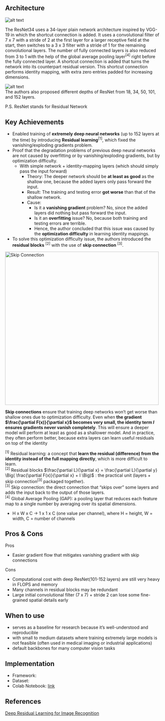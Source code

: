 # 

## Architecture
![alt text](https://github.com/khchu93/NoteImage/blob/main/resnet.jpg?raw=true) <br>

The ResNet34 uses a 34-layer plain network architecture inspired by VGG-19 in which the shortcut connection is added. It uses a convolutional filter of 7 x 7 with a stride of 2 at the first layer for a larger receptive field at the start, then switches to a 3 x 3 filter with a stride of 1 for the remaining convolutional layers. The number of fully connected layers is also reduced from 3 to 1 with the help of the global average pooling layer<sup>[4]</sup> right before the fully connected layer. A shortcut connection is added that turns the network into its counterpart residual version. This shortcut connection performs identity mapping, with extra zero entries padded for increasing dimensions.


![alt text](https://github.com/khchu93/NoteImage/blob/main/res.png?raw=true) <br>
The authors also proposed different depths of ResNet from 18, 34, 50, 101, and 152 layers.

P.S. ResNet stands for Residual Network

## Key Achievements
- Enabled training of **extremely deep neural networks** (up to 152 layers at the time) by introducing **Residual learning**<sup>[1]</sup>, which fixed the vanishing/exploding gradients problem.
- Proof that the degradation problems of previous deep neural networks are not caused by overfitting or by vanishing/exploding gradients, but by optimization difficulty.
    - With simple network + identity-mapping layers (which should simply pass the input forward)
      - Theory: The deeper network should be **at least as good** as the shallow one, because the added layers only pass forward the input.
      - Result: The training and testing error **got worse** than that of the shallow network.
      - Cause:
          - Is it a **vanishing gradient** problem? No, since the added layers did nothing but pass forward the input.
          - Is it an **overfitting** issue? No, because both training and testing errors are terrible.
          - Hence, the author concluded that this issue was caused by the **optimization difficulty** in learning identity mappings.
- To solve this optimization difficulty issue, the authors introduced the **residual blocks** <sup>[2]</sup> with the use of **skip connection** <sup>[3]</sup>.

<img src="https://github.com/khchu93/NoteImage/blob/main/skipConnection.png?raw=true" alt="Skip Connection" width="500"/> <br>

**Skip connections** ensure that training deep networks won’t get worse than shallow ones due to optimization difficulty. Even when **the gradient $\frac{\partial F(x)}{\partial x}$ becomes very small, the identity term $I$ ensures gradients never vanish completely**. This will ensure a deeper model will perform at least as good as a shallower model.
And in practice, they often perform better, because extra layers can learn useful residuals on top of the identity <br> 

<sup>[1]</sup> Residual learning: a concept that **learn the residual (difference) from the identity instead of the full mapping directly**, which is more difficult to learn. <br>
<sup>[2]</sup> Residual blocks $\frac{\partial L}{\partial x} = \frac{\partial L}{\partial y} \Big( \frac{\partial F(x)}{\partial x} + I \Big)$
: the practical unit (layers + skip connection<sup>[3]</sup> packaged together). <br>
<sup>[3]</sup> Skip connection: the direct connection that “skips over” some layers and adds the input back to the output of those layers. <br>
<sup>[4]</sup> Global Average Pooling (GAP): a pooling layer that reduces each feature map to a single number by averaging over its spatial dimensions.
- H x W x C -> 1 x 1 x C (one value per channel), where H = height, W = width, C = number of channels

## Pros & Cons

Pros
- Easier gradient flow that mitigates vanishing gradient with skip connections

Cons
- Computational cost with deep ResNet(101-152 layers) are still very heavy in FLOPS and memory
- Many channels in residual blocks may be redundant
- Large initial convolutional filter (7 x 7) + stride 2 can lose some fine-grained spatial details early

## When to use
- serves as a baseline for research because it’s well-understood and reproducible
- with small to medium datasets where training extremely large models is not feasible (often used in medical imaging or industrial applications)
- default backbones for many computer vision tasks


## Implementation
- Framework: 
- Dataset: 
- Colab Notebook: [link]()

<!--
## Results
Training

Validation

Examples:
-->

## References
[Deep Residual Learning for Image Recognition](https://arxiv.org/pdf/1512.03385)

